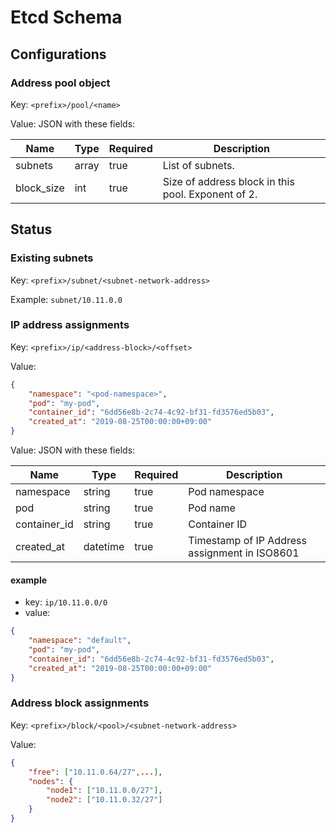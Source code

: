 Etcd Schema
===========

Configurations
--------------

### Address pool object

Key: `<prefix>/pool/<name>`

Value: JSON with these fields:

Name       | Type  | Required | Description
---------- | ----- | -------- | -----------
subnets    | array | true     | List of subnets.
block_size | int   | true     | Size of address block in this pool. Exponent of 2.

Status
------

### Existing subnets

Key: `<prefix>/subnet/<subnet-network-address>`

Example: `subnet/10.11.0.0`

### IP address assignments

Key: `<prefix>/ip/<address-block>/<offset>`

Value:

```json
{ 
    "namespace": "<pod-namespace>",
    "pod": "my-pod",
    "container_id": "6dd56e8b-2c74-4c92-bf31-fd3576ed5b03",
    "created_at": "2019-08-25T00:00:00+09:00"
}
```

Value: JSON with these fields:

| Name         | Type     | Required | Description                                   |
| ------------ | -------- | -------- | --------------------------------------------- |
| namespace    | string   | true     | Pod namespace                                 |
| pod          | string   | true     | Pod name                                      |
| container_id | string   | true     | Container ID                                  |
| created_at   | datetime | true     | Timestamp of IP Address assignment in ISO8601 |

#### example

- key: `ip/10.11.0.0/0`
- value: 

```json
{ 
    "namespace": "default",
    "pod": "my-pod",
    "container_id": "6dd56e8b-2c74-4c92-bf31-fd3576ed5b03",
    "created_at": "2019-08-25T00:00:00+09:00"
}
```

### Address block assignments

Key: `<prefix>/block/<pool>/<subnet-network-address>`

Value:

```json
{
    "free": ["10.11.0.64/27",...],
    "nodes": {
        "node1": ["10.11.0.0/27"],
        "node2": ["10.11.0.32/27"]
    }
}
```
